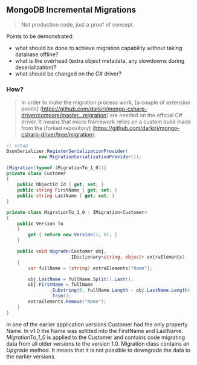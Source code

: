 ## MongoDB Incremental Migrations
> Not production code, just a proof of concept. 

Points to be demonstrated:
- what should be done to achieve migration capability without taking database offline?
- what is the overhead (extra object metadata, any slowdowns during deserialization)?
- what should be changed on the C# driver?

### How?

> In order to make the migration process work, [a couple of extension points] (https://github.com/darkiri/mongo-csharp-driver/compare/master...migration) are needed on the official C# driver. It means that micro framework relies on a custom build made from the [forked repository] (https://github.com/darkiri/mongo-csharp-driver/tree/migration).

```C#
// setup
BsonSerializer.RegisterSerializationProvider(
			new MigrationSerializationProvider());

[Migration(typeof (MigrationTo_1_0))]
private class Customer
{
    public ObjectId Id { get; set; }
    public string FirstName { get; set; }
    public string LastName { get; set; }
}

private class MigrationTo_1_0 : IMigration<Customer>
{
    public Version To
    {
        get { return new Version(1, 0); }
    }

    public void Upgrade(Customer obj, 
                        IDictionary<string, object> extraElements)
    {
        var fullName = (string) extraElements["Name"];

        obj.LastName = fullName.Split().Last();
        obj.FirstName = fullName
                .Substring(0, fullName.Length - obj.LastName.Length)
                .Trim();
        extraElements.Remove("Name");
    }
}
```
In one of the earlier application versions Customer had the only property Name. In v1.0 the Name was splitted into the FirstName and LastName. *MigrationTo_1_0* is applied to the Customer and contains code migrating data from all older versions to the version 1.0.  Migration class contains an *Upgrade* method. It means that it is not possible to downgrade the data to the earlier versions.
